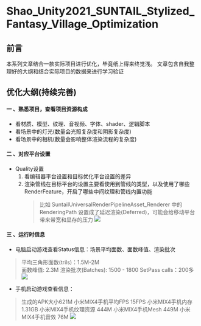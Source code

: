 # Shao_Unity2021_SUNTAIL_Stylized_Fantasy_Village_Optimization

## 前言
本系列文章结合一款实际项目进行优化，毕竟纸上得来终觉浅。
文章包含自我整理好的大纲和结合实际项目的数据来进行学习验证

## 优化大纲(持续完善)
#### 一 、熟悉项目，查看项目资源构成
- 看材质、模型、纹理、音视频、字体、shader、逻辑脚本
- 看场景中的灯光(数量会光照复杂度和阴影复杂度)
- 看场景中的相机(数量会影响整体渲染流程的复杂度)

#### 二 、对应平台设置
- Quality设置
    1) 看编辑器平台设置和目标优化平台设置的差异
    2) 渲染管线在目标平台的设置主要看使用到管线的类型，以及使用了哪些RenderFeature，开启了哪些中间纹理和管线内置功能
       >比如 SuntailUniversalRenderPipelineAsset_Renderer 中的 RenderingPath 设置成了延迟渲染(Deferred)，可能会给移动平台带来带宽和显存的压力
       ![](https://upload-images.jianshu.io/upload_images/2356692-ae8564ea15d82733.png?imageMogr2/auto-orient/strip%7CimageView2/2/w/1240)

#### 三 、运行时信息
- 电脑启动游戏查看Status信息：场景平均面数、面数峰值、渲染批次
>平均三角形面数(trils)：1.5M-2M  
            面数峰值: 2.3M 
            渲染批次(Batches): 1500 - 1800
            SetPass calls：200多
>![](https://github.com/SunnyShao/Shao_Unity2021_SUNTAIL_Stylized_Fantasy_Village_Optimization/assets/21049639/9d19325b-3fd4-4f56-836f-0a2f9eb0b6e3)


- 手机启动游戏查看信息：
>生成的APK大小621M
            小米MIX4手机平均FPS 15FPS
            小米MIX4手机内存 1.31GB
            小米MIX4手机纹理资源 444M
            小米MIX4手机Mesh 449M
            小米MIX4手机音效 76M
>![](https://github.com/SunnyShao/Shao_Unity2021_SUNTAIL_Stylized_Fantasy_Village_Optimization/assets/21049639/df22624c-3f96-4f9c-8d7e-2bc0c58744dc)
